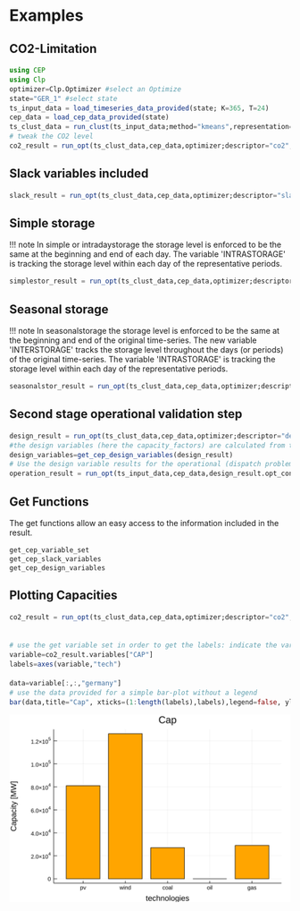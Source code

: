 # Examples
## CO2-Limitation
```julia
using CEP
using Clp
optimizer=Clp.Optimizer #select an Optimize
state="GER_1" #select state
ts_input_data = load_timeseries_data_provided(state; K=365, T=24)
cep_data = load_cep_data_provided(state)
ts_clust_data = run_clust(ts_input_data;method="kmeans",representation="centroid",n_init=5,n_clust=5).best_results
# tweak the CO2 level
co2_result = run_opt(ts_clust_data,cep_data,optimizer;descriptor="co2",co2_limit=500)
```
## Slack variables included
```julia
slack_result = run_opt(ts_clust_data,cep_data,optimizer;descriptor="slack",lost_el_load_cost=1e6, lost_CO2_emission_cost=700)
```
## Simple storage
!!! note
    In simple or intradaystorage the storage level is enforced to be the same at the beginning and end of each day. The variable 'INTRASTORAGE' is tracking the storage level within each day of the representative periods.
```julia
simplestor_result = run_opt(ts_clust_data,cep_data,optimizer;descriptor="simple storage",storage="simple")
```
## Seasonal storage
!!! note
    In seasonalstorage the storage level is enforced to be the same at the beginning and end of the original time-series. The new variable 'INTERSTORAGE' tracks the storage level throughout the days (or periods) of the original time-series. The variable 'INTRASTORAGE' is tracking the storage level within each day of the representative periods.
```julia
seasonalstor_result = run_opt(ts_clust_data,cep_data,optimizer;descriptor="seasonal storage",storage="seasonal")
```
## Second stage operational validation step
```julia
design_result = run_opt(ts_clust_data,cep_data,optimizer;descriptor="design&operation", co2_limit=50)
#the design variables (here the capacity_factors) are calculated from the first optimization
design_variables=get_cep_design_variables(design_result)
# Use the design variable results for the operational (dispatch problem) run
operation_result = run_opt(ts_input_data,cep_data,design_result.opt_config,design_variables,optimizer;lost_el_load_cost=1e6,lost_CO2_emission_cost=700)
```
## Get Functions
The get functions allow an easy access to the information included in the result.
```@docs
get_cep_variable_set
get_cep_slack_variables
get_cep_design_variables
```
## Plotting Capacities
```julia
co2_result = run_opt(ts_clust_data,cep_data,optimizer;descriptor="co2",co2_limit=500) #hide


# use the get variable set in order to get the labels: indicate the variable as "CAP" and the set-number as 1 to receive those set values
variable=co2_result.variables["CAP"]
labels=axes(variable,"tech")

data=variable[:,:,"germany"]
# use the data provided for a simple bar-plot without a legend
bar(data,title="Cap", xticks=(1:length(labels),labels),legend=false, ylabel="Capacity [MW]", xlabel="technologies", color="orange")
```
![Plot](assets/opt_cep_cap_plot.svg)
